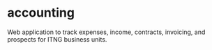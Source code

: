 # accounting
Web application to track expenses, income, contracts, invoicing, and prospects for ITNG business units.
